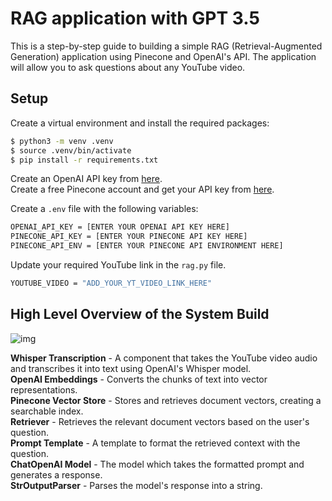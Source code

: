 # RAG application with GPT 3.5

This is a step-by-step guide to building a simple RAG (Retrieval-Augmented Generation) application using Pinecone and OpenAI's API. The application will allow you to ask questions about any YouTube video.

## Setup

Create a virtual environment and install the required packages:
```bash
$ python3 -m venv .venv
$ source .venv/bin/activate
$ pip install -r requirements.txt
```

Create an OpenAI API key from [here](https://platform.openai.com/api-keys).<br>
Create a free Pinecone account and get your API key from [here](https://www.pinecone.io/).

Create a `.env` file with the following variables:

```bash
OPENAI_API_KEY = [ENTER YOUR OPENAI API KEY HERE]
PINECONE_API_KEY = [ENTER YOUR PINECONE API KEY HERE]
PINECONE_API_ENV = [ENTER YOUR PINECONE API ENVIRONMENT HERE]
```
Update your required YouTube link in the `rag.py` file.
```bash
YOUTUBE_VIDEO = "ADD_YOUR_YT_VIDEO_LINK_HERE"
```

## High Level Overview of the System Build
![img](https://github.com/shoaibmohammed7/rag-application/assets/55995109/f8683b2a-d96f-478f-8e8e-8ce1e6ef718a)


 __Whisper Transcription__ - A component that takes the YouTube video audio and transcribes it into text using OpenAI's Whisper model.<br>
__OpenAI Embeddings__ - Converts the chunks of text into vector representations.<br>
__Pinecone Vector Store__ - Stores and retrieves document vectors, creating a searchable index.<br>
__Retriever__ - Retrieves the relevant document vectors based on the user's question.<br>
__Prompt Template__ - A template to format the retrieved context with the question.<br>
__ChatOpenAI Model__ - The model which takes the formatted prompt and generates a response.<br>
__StrOutputParser__ - Parses the model's response into a string.<br>

